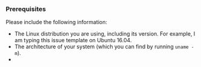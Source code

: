 ### Prerequisites
Please include the following information:

* The Linux distribution you are using, including its version. For example, I am typing this issue template on Ubuntu 16.04.
* The architecture of your system (which you can find by running `uname -m`).
* 
